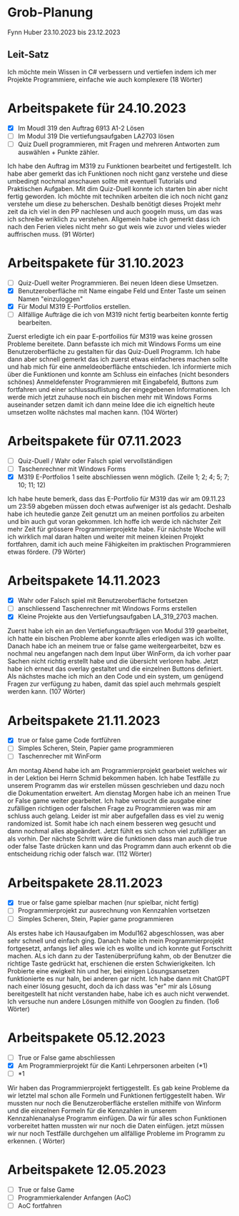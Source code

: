 
# Grob-Planung
Fynn Huber
23.10.2023 bis 23.12.2023

## Leit-Satz
Ich möchte mein Wissen in C# verbessern und vertiefen indem ich mer Projekte Programmiere, einfache wie auch komplexere (18 Wörter)


# Arbeitspakete für 24.10.2023
- [x] Im Moudl 319 den Auftrag 6913 A1-2 Lösen
- [ ] Im Modul 319 Die vertiefungsaufgaben LA2703 lösen
- [ ] Quiz Duell programmieren, mit Fragen und mehreren Antworten zum auswählen + Punkte zähler.

Ich habe den Auftrag im M319 zu Funktionen bearbeitet und fertigestellt. Ich habe aber gemerkt das ich Funktionen noch nicht ganz verstehe und diese umbedingt nochmal anschauen sollte mit eventuell Tutorials und Praktischen Aufgaben. Mit dim Quiz-Duell konnte ich starten bin aber nicht fertig geworden. Ich möchte mit techniken  arbeiten die ich noch nicht ganz verstehe um diese zu beherschen. Deshalb benötigt dieses Projekt mehr zeit da ich viel in den PP nachlesen und auch googeln muss, um das was ich schreibe wriklich zu verstehen. Allgemein habe ich gemerkt dass ich nach den Ferien vieles nicht mehr so gut weis wie zuvor und vieles wieder auffrischen muss. (91 Wörter)

# Arbeitspakete für 31.10.2023
- [ ] Quiz-Duell weiter Programmieren. Bei neuen Ideen diese Umsetzen.
- [x] Benutzeroberfläche mit Name eingabe Feld und Enter Taste um seinen Namen "einzuloggen"
- [x] Für Modul M319 E-Portfolios erstellen.
- [ ] Allfällige Aufträge die ich von M319  nicht fertig bearbeiten konnte fertig bearbeiten.

Zuerst erledigte ich ein paar E-portfoilios für M319 was keine grossen Probleme bereitete. Dann befasste ich mich mit Windows Forms um eine Benutzeroberfläche zu gestalten für das Quiz-Duell Programm. Ich habe dann aber schnell gemerkt das ich zuerst etwas einfacheres machen sollte und hab mich für eine anmeldeoberfläche entschieden. Ich informierte mich über die Funktionen und konnte am Schluss ein einfaches (nicht besonders schönes) Anmeldefenster Programmieren mit Eingabefeld, Buttons zum fortfahren und einer schlussauflistung der eingegebenen Informationen. Ich werde mich jetzt zuhause noch ein bischen mehr mit Windows Forms auseinander setzen damit ich dann meine Idee die ich eigneltich heute umsetzen wollte nächstes mal machen kann. (104 Wörter)

# Arbeitspakete für 07.11.2023
- [ ] Quiz-Duell / Wahr oder Falsch spiel vervollständigen
- [ ] Taschenrechner mit Windows Forms
- [x] M319 E-Portfolios 1 seite abschliessen wenn möglich. (Zeile 1; 2; 4; 5; 7; 10; 11; 12)

Ich habe heute bemerk, dass das E-Portfolio für M319 das wir am 09.11.23 um 23:59 abgeben müssen doch etwas aufweniger ist als gedacht. Deshalb habe ich heutedie ganze Zeit genutzt um an meinen portfolios zu arbeiten und bin auch gut voran gekommen. Ich hoffe ich werde ich nächster Zeit mehr Zeit für grössere Programmierprojekte habe. Für nächste Woche will ich wirklich mal daran halten und weiter mit meinen kleinen Projekt fortfahren, damit ich auch meine Fähigkeiten im praktischen Programmieren etwas fördere. (79 Wörter)

# Arbeitspakete 14.11.2023
- [x] Wahr oder Falsch spiel mit Benutzeroberfläche fortsetzen
- [ ] anschliessend Taschenrechner mit Windows Forms erstellen
- [x] Kleine Projekte aus den Vertiefungsaufgaben LA_319_2703 machen.

Zuerst habe ich ein an den Vertiefungsaufträgen von Modul 319 gearbeitet, ich hatte ein bischen Probleme aber konnte alles erledigen was ich wollte. Danach habe ich an meinem true or false game weitergearbeitet, bzw es nochmal neu angefangen nach dem Input über WinForm, da ich vorher paar Sachen nicht richtig erstellt habe und die übersicht verloren habe. Jetzt habe ich erneut das overlay gestaltet und die einzelnen Buttons definiert. Als nächstes mache ich mich an den Code und ein system, um genügend Fragen zur verfügung zu haben, damit das spiel auch mehrmals gespielt werden kann. (107 Wörter)

# Arbeitspakete 21.11.2023
- [x] true or false game Code fortführen
- [ ] Simples Scheren, Stein, Papier game programmieren
- [ ] Taschenrecher mit WinForm

Am montag Abend habe ich am Programmierprojekt gearbeiet welches wir in der Lektion bei Herrn Schmid bekommen haben. Ich habe Testfälle zu unserem Programm das wir erstellen müssen geschrieben und dazu noch die Dokumentation erweitert. Am dienstag Morgen habe ich an meinen True or False game weiter gearbeitet. Ich habe versucht die ausgabe einer zufälligen richtigen oder falschen Frage zu Programmieren was mir am schluss auch gelang. Leider ist mir aber aufgefallen dass es viel zu wenig randomized ist. Somit habe ich nach einem besseren weg gesucht und dann nochmal alles abgeändert. Jetzt fühlt es sich schon viel zufälliger an als vorhin. Der nächste Schritt wäre die funktionen dass man auch die true oder false Taste drücken kann und das Programm dann auch erkennt ob die entscheidung richig oder falsch war. (112 Wörter)

# Arbeitspakete 28.11.2023
- [x] true or false game spielbar machen (nur spielbar, nicht fertig)
- [ ] Programmierprojekt zur ausrechnung von Kennzahlen vortsetzen
- [ ] Simples Scheren, Stein, Papier game programmieren

Als erstes habe ich Hausaufgaben im Modul162 abgeschlossen, was aber sehr schnell und einfach ging. Danach habe ich mein Programmierprojekt fortgesetzt, anfangs lief alles wie ich es wollte und ich konnte gut Fortschritt machen. ALs ich dann zu der Tastenüberprüfung kahm, ob der Benutzer die richtige Taste gedrückt hat, erschienen die ersten Schwierigkeiten. Ich Probierte eine ewigkeit hin und her, bei einigen Lösungsansetzen funktionierte es nur haln, bei anderen gar nicht. Ich habe dann mit ChatGPT nach einer lösung gesucht, doch da ich dass was "er" mir als Lösung bereitgestellt hat nicht verstanden habe, habe ich es auch nicht verwendet. Ich versuche nun andere Lösungen mithilfe von Googlen zu finden. (1o6 Wörter)

# Arbeitspakete 05.12.2023
- [ ] True or False game abschliessen
- [x] Am Programmierprojekt für die Kanti Lehrpersonen arbeiten (*1)
- [ ] *1

Wir haben das Programmierprojekt fertiggestellt. Es gab keine Probleme da wir letztel mal schon alle Formeln und Funktionen fertiggestellt haben. Wir mussten nur noch die Benutzeroberfläche erstellen mithilfe von Winform und die einzelnen Formeln für die Kennzahlen in unserem Kennzahlenanalyse Programm einfügen. Da wir für alles schon Funktionen vorbereitet hatten mussten wir nur noch die Daten einfügen. jetzt müssen wir nur noch Testfälle durchgehen um allfällige Probleme im Programm zu erkennen. (  Wörter)

# Arbeitspakete 12.05.2023
- [ ] True or false Game
- [ ] Programmierkalender Anfangen (AoC)
- [ ] AoC fortfahren
